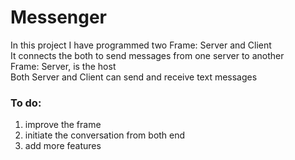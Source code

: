 # Messenger

In this project I have programmed two Frame: Server and Client<br>
It connects the both to send messages from one server to another<br>
Frame: Server, is the host<br>
Both Server and Client can send and receive text messages<br>

<h3>To do:</h3>
<ol><li> improve the frame</li>
  <li> initiate the conversation from both end</li>
  <li> add more features</li>
  
  
